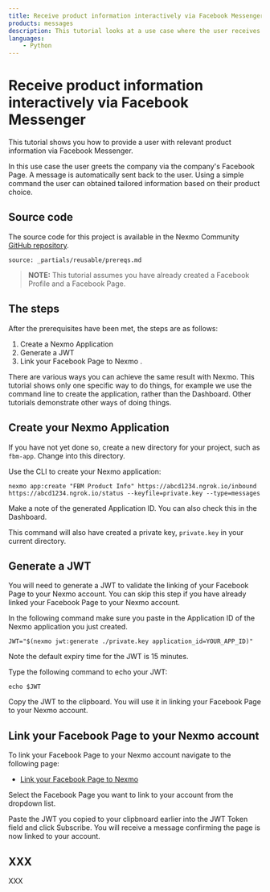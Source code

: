 ```yaml
---
title: Receive product information interactively via Facebook Messenger
products: messages
description: This tutorial looks at a use case where the user receives relevant product information interactively via Facebook Messenger, without the need for support personnel.
languages:
    - Python
---
```


# Receive product information interactively via Facebook Messenger

This tutorial shows you how to provide a user with relevant product information via Facebook Messenger.

In this use case the user greets the company via the company's Facebook Page. A message is automatically sent back to the user. Using a simple command the user can obtained tailored information based on their product choice.

## Source code

The source code for this project is available in the Nexmo Community [GitHub repository](https://github.com/nexmo-community/fbm-product-info).

```partial
source: _partials/reusable/prereqs.md
```

> **NOTE:** This tutorial assumes you have already created a Facebook Profile and a Facebook Page.

## The steps

After the prerequisites have been met, the steps are as follows:

1. Create a Nexmo Application
2. Generate a JWT
3. Link your Facebook Page to Nexmo
. [](#)

There are various ways you can achieve the same result with Nexmo. This tutorial shows only one specific way to do things, for example we use the command line to create the application, rather than the Dashboard. Other tutorials demonstrate other ways of doing things.

## Create your Nexmo Application

If you have not yet done so, create a new directory for your project, such as `fbm-app`. Change into this directory. 

Use the CLI to create your Nexmo application:

``` shell
nexmo app:create "FBM Product Info" https://abcd1234.ngrok.io/inbound https://abcd1234.ngrok.io/status --keyfile=private.key --type=messages
```

Make a note of the generated Application ID. You can also check this in the Dashboard.

This command will also have created a private key, `private.key` in your current directory.

## Generate a JWT

You will need to generate a JWT to validate the linking of your Facebook Page to your Nexmo account. You can skip this step if you have already linked your Facebook Page to your Nexmo account.

In the following command make sure you paste in the Application ID of the Nexmo application you just created.

``` shell
JWT="$(nexmo jwt:generate ./private.key application_id=YOUR_APP_ID)"
```

Note the default expiry time for the JWT is 15 minutes.

Type the following command to echo your JWT:

``` shell
echo $JWT
```

Copy the JWT to the clipboard. You will use it in linking your Facebook Page to your Nexmo account.

## Link your Facebook Page to your Nexmo account

To link your Facebook Page to your Nexmo account navigate to the following page:

* [Link your Facebook Page to Nexmo](https://static.nexmo.com/messenger/)

Select the Facebook Page you want to link to your account from the dropdown list.

Paste the JWT you copied to your clipbnoard earlier into the JWT Token field and click Subscribe. You will receive a message confirming the page is now linked to your account.

## XXX

XXX